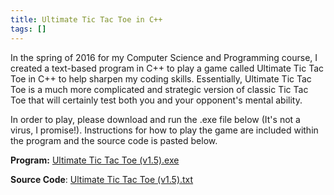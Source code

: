 ```yaml
---
title: Ultimate Tic Tac Toe in C++
tags: []
---
```


In the spring of 2016 for my Computer Science and Programming course, I created a text-based program in C++ to play a game called Ultimate Tic Tac Toe in C++ to help sharpen my coding skills. Essentially, Ultimate Tic Tac Toe is a much more complicated and strategic version of classic Tic Tac Toe that will certainly test both you and your opponent's mental ability.

In order to play, please download and run the .exe file below (It's not a virus, I promise!). Instructions for how to play the game are included within the program and the source code is pasted below.

**Program:** [Ultimate Tic Tac Toe
(v1.5).exe](https://web.archive.org/web/20170830183313/https://www.dropbox.com/s/1fbes2d8o72n2ky/Ultimate%20Tic%20Tac%20Toe%20%28v1.5%29.exe?dl=0)

**Source Code**: [Ultimate Tic Tac Toe
(v1.5).txt](https://web.archive.org/web/20170830183313/https://www.dropbox.com/s/h3dc7154nhr4cb2/Ultimate%20Tic%20Tac%20Toe%20%28v1.5%29.txt?dl=0)
